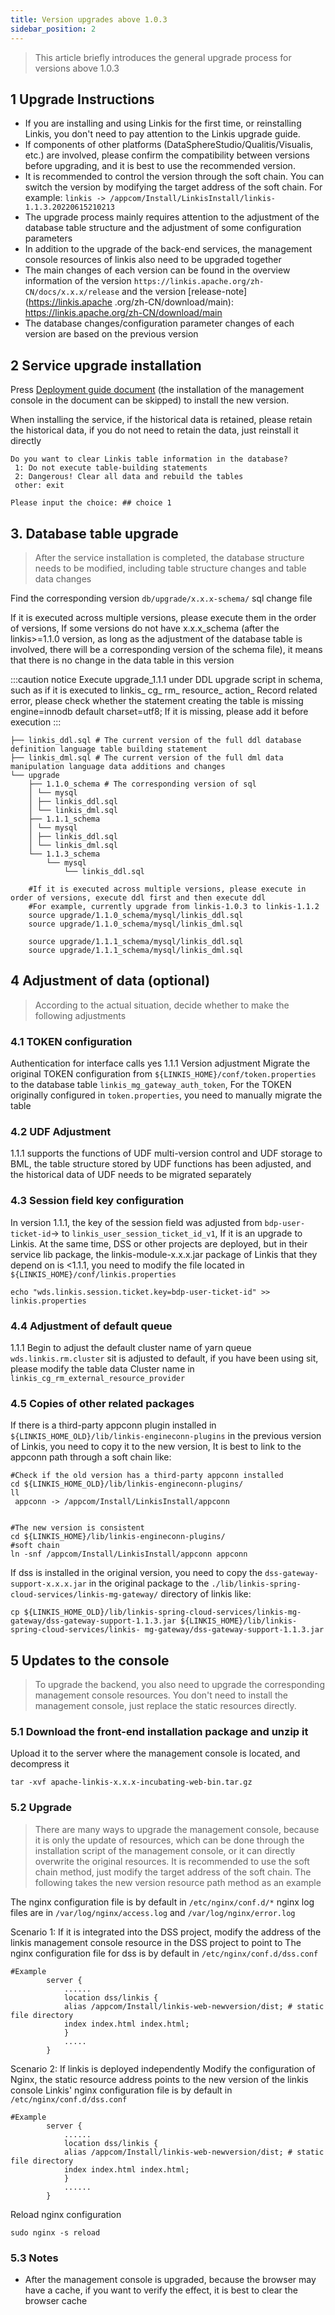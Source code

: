 ```yaml
---
title: Version upgrades above 1.0.3
sidebar_position: 2
---
```


> This article briefly introduces the general upgrade process for versions above 1.0.3


## 1 Upgrade Instructions

- If you are installing and using Linkis for the first time, or reinstalling Linkis, you don't need to pay attention to the Linkis upgrade guide.
- If components of other platforms (DataSphereStudio/Qualitis/Visualis, etc.) are involved, please confirm the compatibility between versions before upgrading, and it is best to use the recommended version.
- It is recommended to control the version through the soft chain. You can switch the version by modifying the target address of the soft chain. For example: `linkis -> /appcom/Install/LinkisInstall/linkis-1.1.3.20220615210213`
- The upgrade process mainly requires attention to the adjustment of the database table structure and the adjustment of some configuration parameters
- In addition to the upgrade of the back-end services, the management console resources of linkis also need to be upgraded together
- The main changes of each version can be found in the overview information of the version `https://linkis.apache.org/zh-CN/docs/x.x.x/release` and the version [release-note](https://linkis.apache .org/zh-CN/download/main): https://linkis.apache.org/zh-CN/download/main
- The database changes/configuration parameter changes of each version are based on the previous version

## 2 Service upgrade installation

Press [Deployment guide document](../deployment/quick-deploy) (the installation of the management console in the document can be skipped) to install the new version.

When installing the service, if the historical data is retained, please retain the historical data, if you do not need to retain the data, just reinstall it directly
```shell script
Do you want to clear Linkis table information in the database?
 1: Do not execute table-building statements
 2: Dangerous! Clear all data and rebuild the tables
 other: exit

Please input the choice: ## choice 1
````

## 3. Database table upgrade
>After the service installation is completed, the database structure needs to be modified, including table structure changes and table data changes


Find the corresponding version `db/upgrade/x.x.x-schema/` sql change file

If it is executed across multiple versions, please execute them in the order of versions,
If some versions do not have x.x.x_schema (after the linkis>=1.1.0 version, as long as the adjustment of the database table is involved, there will be a corresponding version of the schema file), it means that there is no change in the data table in this version

:::caution notice
Execute upgrade_1.1.1 under  DDL upgrade script in schema, such as if it is executed to linkis_ cg_ rm_ resource_ action_ Record related error, please check whether the statement creating the table is missing engine=innodb default charset=utf8; If it is missing, please add it before execution
:::

```shell script
├── linkis_ddl.sql # The current version of the full ddl database definition language table building statement
├── linkis_dml.sql # The current version of the full dml data manipulation language data additions and changes
└── upgrade
    ├── 1.1.0_schema # The corresponding version of sql
    │ └── mysql
    │ ├── linkis_ddl.sql
    │ └── linkis_dml.sql
    ├── 1.1.1_schema
    │ └── mysql
    │ ├── linkis_ddl.sql
    │ └── linkis_dml.sql
    └── 1.1.3_schema
        └── mysql
            └── linkis_ddl.sql
````

```mysql-sql
    #If it is executed across multiple versions, please execute in order of versions, execute ddl first and then execute ddl
    #For example, currently upgrade from linkis-1.0.3 to linkis-1.1.2
    source upgrade/1.1.0_schema/mysql/linkis_ddl.sql
    source upgrade/1.1.0_schema/mysql/linkis_dml.sql

    source upgrade/1.1.1_schema/mysql/linkis_ddl.sql
    source upgrade/1.1.1_schema/mysql/linkis_dml.sql

````
## 4 Adjustment of data (optional)
>According to the actual situation, decide whether to make the following adjustments

### 4.1 TOKEN configuration
Authentication for interface calls yes
1.1.1 Version adjustment Migrate the original TOKEN configuration from `${LINKIS_HOME}/conf/token.properties` to the database table `linkis_mg_gateway_auth_token`,
For the TOKEN originally configured in `token.properties`, you need to manually migrate the table
### 4.2 UDF Adjustment
1.1.1 supports the functions of UDF multi-version control and UDF storage to BML, the table structure stored by UDF functions has been adjusted, and the historical data of UDF needs to be migrated separately

### 4.3 Session field key configuration

In version 1.1.1, the key of the session field was adjusted from `bdp-user-ticket-id`-> to `linkis_user_session_ticket_id_v1`,
If it is an upgrade to Linkis. At the same time, DSS or other projects are deployed, but in their service lib package, the linkis-module-x.x.x.jar package of Linkis that they depend on is <1.1.1, you need to modify the file located in `${LINKIS_HOME}/conf/linkis.properties`
```shell
echo "wds.linkis.session.ticket.key=bdp-user-ticket-id" >> linkis.properties
````
### 4.4 Adjustment of default queue
1.1.1 Begin to adjust the default cluster name of yarn queue `wds.linkis.rm.cluster` sit is adjusted to default, if you have been using sit, please modify the table data
Cluster name in `linkis_cg_rm_external_resource_provider`

### 4.5 Copies of other related packages

If there is a third-party appconn plugin installed in `${LINKIS_HOME_OLD}/lib/linkis-engineconn-plugins` in the previous version of Linkis, you need to copy it to the new version,
It is best to link to the appconn path through a soft chain
like:
````
#Check if the old version has a third-party appconn installed
cd ${LINKIS_HOME_OLD}/lib/linkis-engineconn-plugins/
ll
 appconn -> /appcom/Install/LinkisInstall/appconn


#The new version is consistent
cd ${LINKIS_HOME}/lib/linkis-engineconn-plugins/
#soft chain
ln -snf /appcom/Install/LinkisInstall/appconn appconn
````


If dss is installed in the original version, you need to copy the `dss-gateway-support-x.x.x.jar` in the original package to the `./lib/linkis-spring-cloud-services/linkis-mg-gateway/` directory of linkis
like:
```shell script
cp ${LINKIS_HOME_OLD}/lib/linkis-spring-cloud-services/linkis-mg-gateway/dss-gateway-support-1.1.3.jar ${LINKIS_HOME}/lib/linkis-spring-cloud-services/linkis- mg-gateway/dss-gateway-support-1.1.3.jar

````

## 5 Updates to the console

> To upgrade the backend, you also need to upgrade the corresponding management console resources. You don't need to install the management console, just replace the static resources directly.

### 5.1 Download the front-end installation package and unzip it
Upload it to the server where the management console is located, and decompress it
```shell script
tar -xvf apache-linkis-x.x.x-incubating-web-bin.tar.gz
````


### 5.2 Upgrade
>There are many ways to upgrade the management console, because it is only the update of resources, which can be done through the installation script of the management console, or it can directly overwrite the original resources.
>It is recommended to use the soft chain method, just modify the target address of the soft chain. The following takes the new version resource path method as an example

The nginx configuration file is by default in `/etc/nginx/conf.d/*`
nginx log files are in `/var/log/nginx/access.log` and `/var/log/nginx/error.log`

Scenario 1: If it is integrated into the DSS project, modify the address of the linkis management console resource in the DSS project to point to
The nginx configuration file for dss is by default in `/etc/nginx/conf.d/dss.conf`
````nginx
#Example
        server {
            ......
            location dss/linkis {
            alias /appcom/Install/linkis-web-newversion/dist; # static file directory
            index index.html index.html;
            }
            .....
        }
````

Scenario 2: If linkis is deployed independently
Modify the configuration of Nginx, the static resource address points to the new version of the linkis console
Linkis' nginx configuration file is by default in `/etc/nginx/conf.d/dss.conf`
````nginx
#Example
        server {
            ......
            location dss/linkis {
            alias /appcom/Install/linkis-web-newversion/dist; # static file directory
            index index.html index.html;
            }
            ......
        }
````

Reload nginx configuration
````
sudo nginx -s reload
````

### 5.3 Notes

- After the management console is upgraded, because the browser may have a cache, if you want to verify the effect, it is best to clear the browser cache